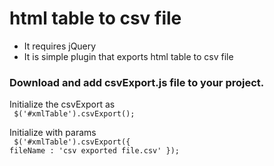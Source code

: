 # html table to csv file
* It requires jQuery
* It is simple plugin that exports html table to csv file

<h3>Download and add csvExport.js file to your project.</h3>

Initialize the csvExport as <br/>
<code>
$('#xmlTable').csvExport();
</code>

Initialize with params <br/>
<code>
$('#xmlTable').csvExport({
    		fileName : 'csv exported file.csv'
 });
  </code>

